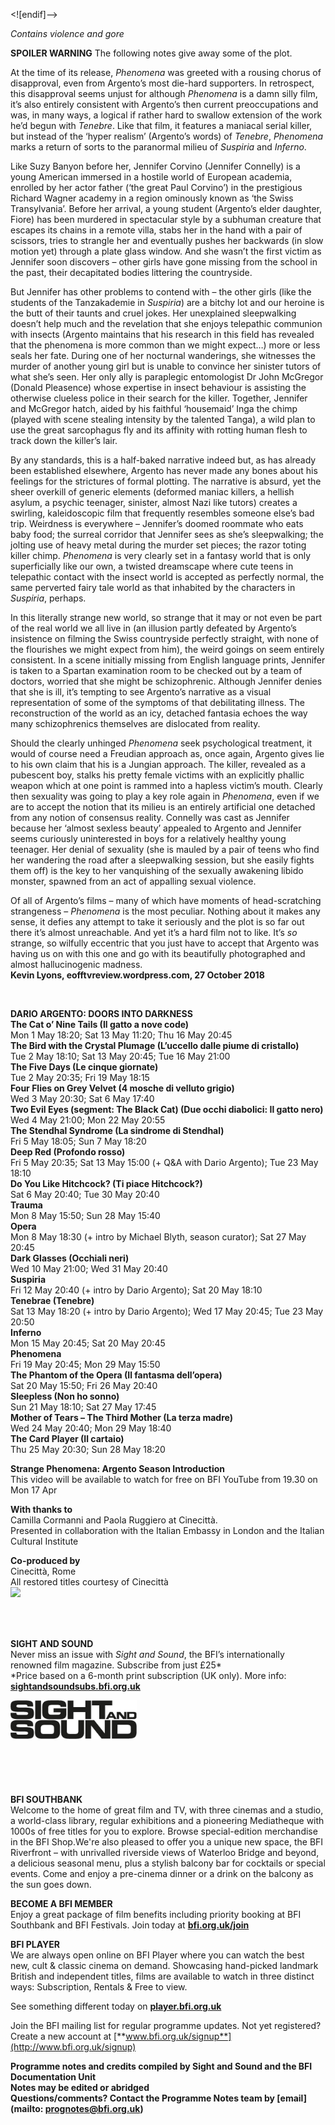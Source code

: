 
<![endif]-->

_Contains violence and gore_

**SPOILER WARNING** The following notes give away some of the plot.

At the time of its release, _Phenomena_ was greeted with a rousing chorus of disapproval, even from Argento’s most die-hard supporters. In retrospect, this disapproval seems unjust for although _Phenomena_ is a damn silly film, it’s also entirely consistent with Argento’s then current preoccupations and was, in many ways, a logical if rather hard to swallow extension of the work he’d begun with _Tenebre_. Like that film, it features a maniacal serial killer, but instead of the ‘hyper realism’ (Argento’s words) of _Tenebre_, _Phenomena_ marks a return of sorts to the paranormal milieu of _Suspiria_ and _Inferno_.

Like Suzy Banyon before her, Jennifer Corvino (Jennifer Connelly) is a young American immersed in a hostile world of European academia, enrolled by her actor father (‘the great Paul Corvino’) in the prestigious Richard Wagner academy in a region ominously known as ‘the Swiss Transylvania’. Before her arrival, a young student (Argento’s elder daughter, Fiore) has been murdered in spectacular style by a subhuman creature that escapes its chains in a remote villa, stabs her in the hand with a pair of scissors, tries to strangle her and eventually pushes her backwards (in slow motion yet) through a plate glass window. And she wasn’t the first victim as Jennifer soon discovers – other girls have gone missing from the school in the past, their decapitated bodies littering the countryside.

But Jennifer has other problems to contend with – the other girls (like the students of the Tanzakademie in _Suspiria_) are a bitchy lot and our heroine is the butt of their taunts and cruel jokes. Her unexplained sleepwalking doesn’t help much and the revelation that she enjoys telepathic communion with insects (Argento maintains that his research in this field has revealed that the phenomena is more common than we might expect…) more or less seals her fate. During one of her nocturnal wanderings, she witnesses the murder of another young girl but is unable to convince her sinister tutors of what she’s seen. Her only ally is paraplegic entomologist Dr John McGregor (Donald Pleasence) whose expertise in insect behaviour is assisting the otherwise clueless police in their search for the killer. Together, Jennifer and McGregor hatch, aided by his faithful ‘housemaid’ Inga the chimp (played with scene stealing intensity by the talented Tanga), a wild plan to use the great sarcophagus fly and its affinity with rotting human flesh to track down the killer’s lair.

By any standards, this is a half-baked narrative indeed but, as has already been established elsewhere, Argento has never made any bones about his feelings for the strictures of formal plotting. The narrative is absurd, yet the sheer overkill of generic elements (deformed maniac killers, a hellish asylum, a psychic teenager, sinister, almost Nazi like tutors) creates a swirling, kaleidoscopic film that frequently resembles someone else’s bad trip. Weirdness is everywhere – Jennifer’s doomed roommate who eats baby food; the surreal corridor that Jennifer sees as she’s sleepwalking; the jolting use of heavy metal during the murder set pieces; the razor toting killer chimp. _Phenomena_ is very clearly set in a fantasy world that is only superficially like our own, a twisted dreamscape where cute teens in telepathic contact with the insect world is accepted as perfectly normal, the same perverted fairy tale world as that inhabited by the characters in _Suspiria_, perhaps.

In this literally strange new world, so strange that it may or not even be part of the real world we all live in (an illusion partly defeated by Argento’s insistence on filming the Swiss countryside perfectly straight, with none of the flourishes we might expect from him), the weird goings on seem entirely consistent. In a scene initially missing from English language prints, Jennifer is taken to a Spartan examination room to be checked out by a team of doctors, worried that she might be schizophrenic. Although Jennifer denies that she is ill, it’s tempting to see Argento’s narrative as a visual representation of some of the symptoms of that debilitating illness. The reconstruction of the world as an icy, detached fantasia echoes the way many schizophrenics themselves are dislocated from reality.

Should the clearly unhinged _Phenomena_ seek psychological treatment, it would of course need a Freudian approach as, once again, Argento gives lie to his own claim that his is a Jungian approach. The killer, revealed as a pubescent boy, stalks his pretty female victims with an explicitly phallic weapon which at one point is rammed into a hapless victim’s mouth. Clearly then sexuality was going to play a key role again in _Phenomena_, even if we are to accept the notion that its milieu is an entirely artificial one detached from any notion of consensus reality. Connelly was cast as Jennifer because her ‘almost sexless beauty’ appealed to Argento and Jennifer seems curiously uninterested in boys for a relatively healthy young teenager. Her denial of sexuality (she is mauled by a pair of teens who find her wandering the road after a sleepwalking session, but she easily fights them off) is the key to her vanquishing of the sexually awakening libido monster, spawned from an act of appalling sexual violence.

Of all of Argento’s films – many of which have moments of head-scratching strangeness – _Phenomena_ is the most peculiar. Nothing about it makes any sense, it defies any attempt to take it seriously and the plot is so far out there it’s almost unreachable. And yet it’s a hard film not to like. It’s _so_ strange, so wilfully eccentric that you just have to accept that Argento was having us on with this one and go with its beautifully photographed and almost hallucinogenic madness.  
**Kevin Lyons, eofftvreview.wordpress.com, 27 October 2018**  


<br>

**DARIO ARGENTO: DOORS INTO DARKNESS**  
**The Cat o’ Nine Tails (Il gatto a nove code)**  
Mon 1 May 18:20; Sat 13 May 11:20; Thu 16 May 20:45  
**The Bird with the Crystal Plumage (L’uccello dalle piume di cristallo)**  
Tue 2 May 18:10; Sat 13 May 20:45; Tue 16 May 21:00  
**The Five Days (Le cinque giornate)**  
Tue 2 May 20:35; Fri 19 May 18:15  
**Four Flies on Grey Velvet (4 mosche di velluto grigio)**  
Wed 3 May 20:30; Sat 6 May 17:40  
**Two Evil Eyes (segment: The Black Cat) (Due occhi diabolici: Il gatto nero)**  
Wed 4 May 21:00; Mon 22 May 20:55  
**The Stendhal Syndrome (La sindrome di Stendhal)**  
Fri 5 May 18:05; Sun 7 May 18:20  
**Deep Red (Profondo rosso)**  
Fri 5 May 20:35; Sat 13 May 15:00 (+ Q&A with Dario Argento); Tue 23 May 18:10  
**Do You Like Hitchcock? (Ti piace Hitchcock?)**  
Sat 6 May 20:40; Tue 30 May 20:40  
**Trauma**  
Mon 8 May 15:50; Sun 28 May 15:40  
**Opera**  
Mon 8 May 18:30 (+ intro by Michael Blyth, season curator); Sat 27 May 20:45  
**Dark Glasses (Occhiali neri)**  
Wed 10 May 21:00; Wed 31 May 20:40  
**Suspiria**  
Fri 12 May 20:40 (+ intro by Dario Argento); Sat 20 May 18:10  
**Tenebrae (Tenebre)**  
Sat 13 May 18:20 (+ intro by Dario Argento); Wed 17 May 20:45; Tue 23 May 20:50  
**Inferno**  
Mon 15 May 20:45; Sat 20 May 20:45  
**Phenomena**  
Fri 19 May 20:45; Mon 29 May 15:50  
**The Phantom of the Opera (Il fantasma dell’opera)**  
Sat 20 May 15:50; Fri 26 May 20:40  
**Sleepless (Non ho sonno)**  
Sun 21 May 18:10; Sat 27 May 17:45  
**Mother of Tears – The Third Mother (La terza madre)**  
Wed 24 May 20:40; Mon 29 May 18:40  
**The Card Player (Il cartaio)**  
Thu 25 May 20:30; Sun 28 May 18:20  

**Strange Phenomena: Argento Season Introduction**  
This video will be available to watch for free on BFI YouTube from 19.30 on Mon 17 Apr  

**With thanks to**  
Camilla Cormanni and Paola Ruggiero at Cinecittà.  
Presented in collaboration with the Italian Embassy in London and the Italian Cultural Institute  

**Co-produced by**  
Cinecittà, Rome  
All restored titles courtesy of Cinecittà  
<img style="float: left;" src="/img/cinecitta.png"><br><br><br><br>


**SIGHT AND SOUND**<br>
Never miss an issue with _Sight and Sound_, the BFI’s internationally renowned film magazine. Subscribe from just £25*<br>
*Price based on a 6-month print subscription (UK only). More info: [**sightandsoundsubs.bfi.org.uk**](https://sightandsoundsubs.bfi.org.uk/subscribe)

<img style="float: left;" src="/img/sight-and-sound.jpg" width="40%" height="40%"><br><br><br><br><br><br><br><br>

**BFI SOUTHBANK**  
Welcome to the home of great film and TV, with three cinemas and a studio, a world-class library, regular exhibitions and a pioneering Mediatheque with 1000s of free titles for you to explore. Browse special-edition merchandise in the BFI Shop.We&#39;re also pleased to offer you a unique new space, the BFI Riverfront – with unrivalled riverside views of Waterloo Bridge and beyond, a delicious seasonal menu, plus a stylish balcony bar for cocktails or special events. Come and enjoy a pre-cinema dinner or a drink on the balcony as the sun goes down.  

**BECOME A BFI MEMBER**  
Enjoy a great package of film benefits including priority booking at BFI Southbank and BFI Festivals. Join today at [**bfi.org.uk/join**](http://www.bfi.org.uk/join)  

**BFI PLAYER**  
 We are always open online on BFI Player where you can watch the best new, cult &amp; classic cinema on demand. Showcasing hand-picked landmark British and independent titles, films are available to watch in three distinct ways: Subscription, Rentals &amp; Free to view.  

See something different today on [**player.bfi.org.uk**](https://player.bfi.org.uk)  

Join the BFI mailing list for regular programme updates. Not yet registered? Create a new account at [**www.bfi.org.uk/signup**](http://www.bfi.org.uk/signup)

**Programme notes and credits compiled by Sight and Sound and the BFI Documentation Unit  
Notes may be edited or abridged  
Questions/comments? Contact the Programme Notes team by [email](mailto: prognotes@bfi.org.uk)**
<!--stackedit_data:
eyJoaXN0b3J5IjpbMjU5MTI0MDE2XX0=
-->